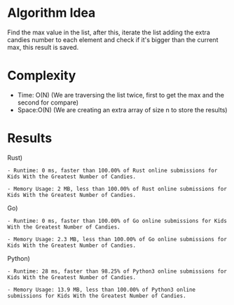 # Algorithm Idea

Find the max value in the list, after this, iterate the list adding the extra candies number to each element and check if it's bigger than the current max, this result is saved.


# Complexity

- Time: O(N) (We are traversing the list twice, first to get the max and the second for compare)
- Space:O(N) (We are creating an extra array of size n to store the results)

# Results

Rust)

    - Runtime: 0 ms, faster than 100.00% of Rust online submissions for Kids With the Greatest Number of Candies.

    - Memory Usage: 2 MB, less than 100.00% of Rust online submissions for Kids With the Greatest Number of Candies.

Go)

    - Runtime: 0 ms, faster than 100.00% of Go online submissions for Kids With the Greatest Number of Candies.

    - Memory Usage: 2.3 MB, less than 100.00% of Go online submissions for Kids With the Greatest Number of Candies.

Python)

    - Runtime: 28 ms, faster than 98.25% of Python3 online submissions for Kids With the Greatest Number of Candies.

    - Memory Usage: 13.9 MB, less than 100.00% of Python3 online submissions for Kids With the Greatest Number of Candies.
